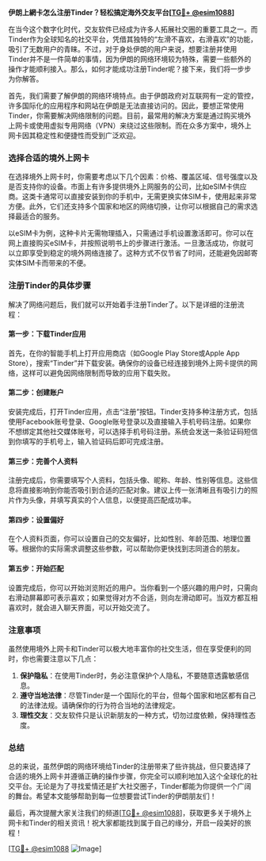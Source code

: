 **伊朗上網卡怎么注册Tinder？轻松搞定海外交友平台[[TG💪+ @esim1088](https://t.me/s/esim1088)]**

在当今这个数字化时代，交友软件已经成为许多人拓展社交圈的重要工具之一。而Tinder作为全球知名的社交平台，凭借其独特的“左滑不喜欢，右滑喜欢”的功能，吸引了无数用户的青睐。不过，对于身处伊朗的用户来说，想要注册并使用Tinder并不是一件简单的事情，因为伊朗的网络环境较为特殊，需要一些额外的操作才能顺利接入。那么，如何才能成功注册Tinder呢？接下来，我们将一步步为你解答。

首先，我们需要了解伊朗的网络环境特点。由于伊朗政府对互联网有一定的管控，许多国际化的应用程序和网站在伊朗是无法直接访问的。因此，要想正常使用Tinder，你需要解决网络限制的问题。目前，最常用的解决方案是通过购买境外上网卡或使用虚拟专用网络（VPN）来绕过这些限制。而在众多方案中，境外上网卡因其稳定性和便捷性而受到广泛欢迎。

### **选择合适的境外上网卡**
在选择境外上网卡时，你需要考虑以下几个因素：价格、覆盖区域、信号强度以及是否支持你的设备。市面上有许多提供境外上网服务的公司，比如eSIM卡供应商。这类卡通常可以直接安装到你的手机中，无需更换实体SIM卡，使用起来非常方便。此外，它们还支持多个国家和地区的网络切换，让你可以根据自己的需求选择最适合的服务。

以eSIM卡为例，这种卡片无需物理插入，只需通过手机设置激活即可。你可以在网上直接购买eSIM卡，并按照说明书上的步骤进行激活。一旦激活成功，你就可以立即享受到稳定的境外网络连接了。这种方式不仅节省了时间，还能避免因邮寄实体SIM卡而带来的不便。

### **注册Tinder的具体步骤**
解决了网络问题后，我们就可以开始着手注册Tinder了。以下是详细的注册流程：

#### **第一步：下载Tinder应用**
首先，在你的智能手机上打开应用商店（如Google Play Store或Apple App Store），搜索“Tinder”并下载安装。确保你的设备已经连接到境外上网卡提供的网络，这样可以避免因网络限制而导致的应用下载失败。

#### **第二步：创建账户**
安装完成后，打开Tinder应用，点击“注册”按钮。Tinder支持多种注册方式，包括使用Facebook账号登录、Google账号登录以及直接输入手机号码注册。如果你不想绑定其他社交媒体账号，可以选择手机号码注册。系统会发送一条验证码短信到你填写的手机号上，输入验证码后即可完成注册。

#### **第三步：完善个人资料**
注册完成后，你需要填写个人资料，包括头像、昵称、年龄、性别等信息。这些信息将直接影响到你能否吸引到合适的匹配对象。建议上传一张清晰且有吸引力的照片作为头像，并填写真实的个人信息，以便提高匹配成功率。

#### **第四步：设置偏好**
在个人资料页面，你可以设置自己的交友偏好，比如性别、年龄范围、地理位置等。根据你的实际需求调整这些参数，可以帮助你更快找到志同道合的朋友。

#### **第五步：开始匹配**
设置完成后，你可以开始浏览附近的用户。当你看到一个感兴趣的用户时，只需向右滑动屏幕即可表示喜欢；如果觉得对方不合适，则向左滑动即可。当双方都互相喜欢时，就会进入聊天界面，可以开始交流了。

### **注意事项**
虽然使用境外上网卡和Tinder可以极大地丰富你的社交生活，但在享受便利的同时，你也需要注意以下几点：

1. **保护隐私**：在使用Tinder时，务必注意保护个人隐私，不要随意透露敏感信息。
2. **遵守当地法律**：尽管Tinder是一个国际化的平台，但每个国家和地区都有自己的法律法规。请确保你的行为符合当地的法律规定。
3. **理性交友**：交友软件只是认识新朋友的一种方式，切勿过度依赖，保持理性态度。

### **总结**
总的来说，虽然伊朗的网络环境给Tinder的注册带来了些许挑战，但只要选择了合适的境外上网卡并遵循正确的操作步骤，你完全可以顺利地加入这个全球化的社交平台。无论是为了寻找爱情还是扩大社交圈子，Tinder都能为你提供一个广阔的舞台。希望本文能够帮助到每一位想要尝试Tinder的伊朗朋友们！

最后，再次提醒大家关注我们的频道[[TG💪+ @esim1088](https://t.me/s/esim1088)]，获取更多关于境外上网卡和Tinder的相关资讯！祝大家都能找到属于自己的缘分，开启一段美好的旅程！

[[TG💪+ @esim1088](https://t.me/s/esim1088) ![Image](https://i.postimg.cc/4NQfJmqS/Snipaste-2025-05-13-00-14-12.png)]
